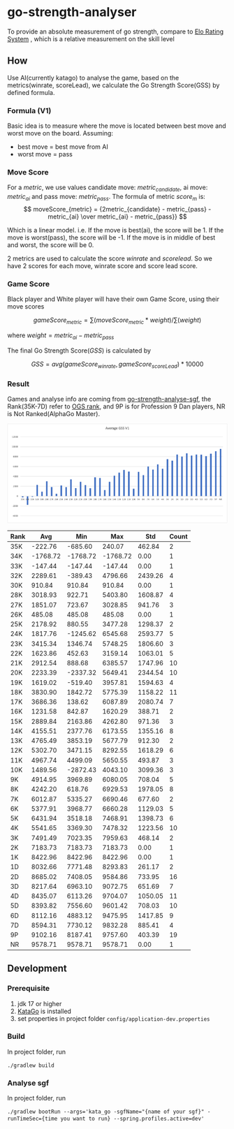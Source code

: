 # go-strength-analyser

To provide an absolute measurement of go strength, compare
to [Elo Rating System](https://en.wikipedia.org/wiki/Elo_rating_system.)
, which is a relative measurement on the skill level

## How

Use AI(currently katago) to analyse the game, based on the metrics(winrate, scoreLead), we calculate the Go Strength
Score(GSS)
by defined formula.

### Formula (V1)

Basic idea is to measure where the move is located between best move and worst move on the board. Assuming:

- best move = best move from AI
- worst move = pass

### Move Score

For a $metric$, we use values candidate move: $metric_{candidate}$, ai move: $metric_{ai}$ and pass move: $metric_{pass}$.
The formula of metric $score_m$ is:   
$$ moveScore_{metric} = {2metric_{candidate} - metric_{pass} - metric_{ai} \over metric_{ai} - metric_{pass}} $$

Which is a linear model. i.e. If the move is best(ai), the score will be 1. If the move is worst(pass), the score will be -1. If
the move is in middle of best and worst, the score will be 0.

2 metrics are used to calculate the score _winrate_ and _scorelead_.
So we have 2 scores for each move, winrate score and score lead score.

### Game Score

Black player and White player will have their own Game Score, using their move scores

$$ gameScore_{metric} = {\sum(moveScore_{metric} * weight) / \sum(weight)}$$

where $weight = metric_{ai} - metric_{pass}$

The final Go Strength Score($GSS$) is calculated by

$$ GSS = avg(gameScore_{winrate}, gameScore_{scoreLead}) * 10000 $$

### Result
Games and analyse info are coming from [go-strength-analyse-sgf](https://github.com/samabcde/go-strength-analyse-sgf), the Rank(35K-7D) refer to [OGS rank](https://github.com/online-go/online-go.com/wiki/Getting-Started-%7C-Creating-and-Adjusting-Your-Account#your-rating),
and 9P is for Profession 9 Dan players, NR is Not Ranked(AlphaGo Master).

![v1_result.png](formula/result/image/v1.png)

| Rank | Avg      | Min      | Max      | Std     | Count |
|------|----------|----------|----------|---------|-------|
| 35K  | -222.76  | -685.60  | 240.07   | 462.84  | 2     |
| 34K  | -1768.72 | -1768.72 | -1768.72 | 0.00    | 1     |
| 33K  | -147.44  | -147.44  | -147.44  | 0.00    | 1     |
| 32K  | 2289.61  | -389.43  | 4796.66  | 2439.26 | 4     |
| 30K  | 910.84   | 910.84   | 910.84   | 0.00    | 1     |
| 28K  | 3018.93  | 922.71   | 5403.80  | 1608.87 | 4     |
| 27K  | 1851.07  | 723.67   | 3028.85  | 941.76  | 3     |
| 26K  | 485.08   | 485.08   | 485.08   | 0.00    | 1     |
| 25K  | 2178.92  | 880.55   | 3477.28  | 1298.37 | 2     |
| 24K  | 1817.76  | -1245.62 | 6545.68  | 2593.77 | 5     |
| 23K  | 3415.34  | 1346.74  | 5748.25  | 1806.60 | 3     |
| 22K  | 1623.86  | 452.63   | 3159.14  | 1063.01 | 5     |
| 21K  | 2912.54  | 888.68   | 6385.57  | 1747.96 | 10    |
| 20K  | 2233.39  | -2337.32 | 5649.41  | 2344.54 | 10    |
| 19K  | 1619.02  | -519.40  | 3957.81  | 1594.63 | 4     |
| 18K  | 3830.90  | 1842.72  | 5775.39  | 1158.22 | 11    |
| 17K  | 3686.36  | 138.62   | 6087.89  | 2080.74 | 7     |
| 16K  | 1231.58  | 842.87   | 1620.29  | 388.71  | 2     |
| 15K  | 2889.84  | 2163.86  | 4262.80  | 971.36  | 3     |
| 14K  | 4155.51  | 2377.76  | 6173.55  | 1355.16 | 8     |
| 13K  | 4765.49  | 3853.19  | 5677.79  | 912.30  | 2     |
| 12K  | 5302.70  | 3471.15  | 8292.55  | 1618.29 | 6     |
| 11K  | 4967.74  | 4499.09  | 5650.55  | 493.87  | 3     |
| 10K  | 1489.56  | -2872.43 | 4043.10  | 3099.36 | 3     |
| 9K   | 4914.95  | 3969.89  | 6080.05  | 708.04  | 5     |
| 8K   | 4242.20  | 618.76   | 6929.53  | 1978.05 | 8     |
| 7K   | 6012.87  | 5335.27  | 6690.46  | 677.60  | 2     |
| 6K   | 5377.91  | 3968.77  | 6660.28  | 1129.03 | 5     |
| 5K   | 6431.94  | 3518.18  | 7468.91  | 1398.73 | 6     |
| 4K   | 5541.65  | 3369.30  | 7478.32  | 1223.56 | 10    |
| 3K   | 7491.49  | 7023.35  | 7959.63  | 468.14  | 2     |
| 2K   | 7183.73  | 7183.73  | 7183.73  | 0.00    | 1     |
| 1K   | 8422.96  | 8422.96  | 8422.96  | 0.00    | 1     |
| 1D   | 8032.66  | 7771.48  | 8293.83  | 261.17  | 2     |
| 2D   | 8685.02  | 7408.05  | 9584.86  | 733.95  | 16    |
| 3D   | 8217.64  | 6963.10  | 9072.75  | 651.69  | 7     |
| 4D   | 8435.07  | 6113.26  | 9704.07  | 1050.05 | 11    |
| 5D   | 8393.82  | 7556.60  | 9601.42  | 708.03  | 10    |
| 6D   | 8112.16  | 4883.12  | 9475.95  | 1417.85 | 9     |
| 7D   | 8594.31  | 7730.12  | 9832.28  | 885.41  | 4     |
| 9P   | 9102.16  | 8187.41  | 9757.60  | 403.39  | 19    |
| NR   | 9578.71  | 9578.71  | 9578.71  | 0.00    | 1     |

## Development

### Prerequisite
1. jdk 17 or higher
2. [KataGo](https://github.com/lightvector/KataGo) is installed
3. set properties in project folder `config/application-dev.properties`

### Build
In project folder, run 
```shell
./gradlew build
```

### Analyse sgf
In project folder, run 
```shell
./gradlew bootRun --args='kata_go -sgfName="{name of your sgf}" -runTimeSec={time you want to run} --spring.profiles.active=dev'
```
